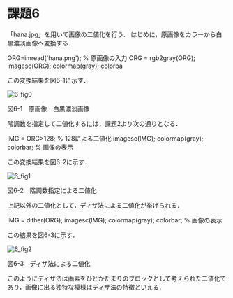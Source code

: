 # 課題6
「hana.jpg」を用いて画像の二値化を行う．
はじめに，原画像をカラーから白黒濃淡画像へ変換する．

ORG=imread('hana.png'); % 原画像の入力
ORG = rgb2gray(ORG);
imagesc(ORG); colormap(gray); colorba

この変換結果を図6-1に示す．

![6_fig0](https://user-images.githubusercontent.com/35133431/35190516-ef9ec70c-fea6-11e7-938b-1affdc9a3d2a.png)

図6-1　原画像　白黒濃淡画像

階調数を指定して二値化するには，課題2より次の通りとなる．

IMG = ORG>128; % 128による二値化
imagesc(IMG); colormap(gray); colorbar; % 画像の表示

この変換結果を図6-2に示す．

![6_fig1](https://user-images.githubusercontent.com/35133431/35190537-5c9335fa-fea7-11e7-8c8b-fd12cbc1c8cc.png)

図6-2　階調数指定による二値化

上記以外の二値化として，ディザ法による二値化が挙げられる．

IMG = dither(ORG); 
imagesc(IMG); colormap(gray); colorbar; % 画像の表示

この結果を図6-3に示す．

![6_fig2](https://user-images.githubusercontent.com/35133431/35190538-62117e38-fea7-11e7-8ed4-cca276dd4a97.png)

図6-3　ディザ法による二値化

このようにディザ法は画素をひとかたまりのブロックとして考えられた二値化であり，画像に出る独特な模様はディザ法の特徴といえる．
